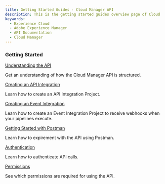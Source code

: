 ```yaml
---
title: Getting Started Guides - Cloud Manager API
description: This is the getting started guides overview page of Cloud Manager API
keywords:
  - Experience Cloud
  - Adobe Experience Manager
  - API Documentation
  - Cloud Manager
---
```


<DiscoverBlock slots="heading, link, text"/>

### Getting Started

[Understanding the API](/src/pages/guides/getting-started/understanding-the-api.md)

Get an understanding of how the Cloud Manager API is structured.

<DiscoverBlock slots="link, text"/>

[Creating an API Integration](/src/pages/guides/getting-started/create-api-integration.md) 
     
Learn how to create an API Integration Project.

<DiscoverBlock slots="link, text"/>

[Creating an Event Integration](/src/pages/guides/getting-started/create-event-integration.md) 

Learn how to create an Event Integration Project to receive webhooks when your pipelines execute.

<DiscoverBlock slots="link, text"/>

[Getting Started with Postman](/src/pages/guides/getting-started/getting-started-with-postman.md) 

Learn how to expirement with the API using Postman.

<DiscoverBlock slots="link, text"/>

[Authentication](/src/pages/guides/getting-started/authentication.md)

Learn how to authenticate API calls.

<DiscoverBlock slots="link, text"/>

[Permissions](/src/pages/guides/getting-started/permissions.md)

See which permissions are required for using the API.